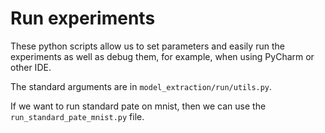 # Run experiments

These python scripts allow us to set parameters and easily run the experiments
as well as debug them, for example, when using PyCharm or other IDE.

The standard arguments are in `model_extraction/run/utils.py`.

If we want to run standard pate on mnist, then we can use
the `run_standard_pate_mnist.py` file.

